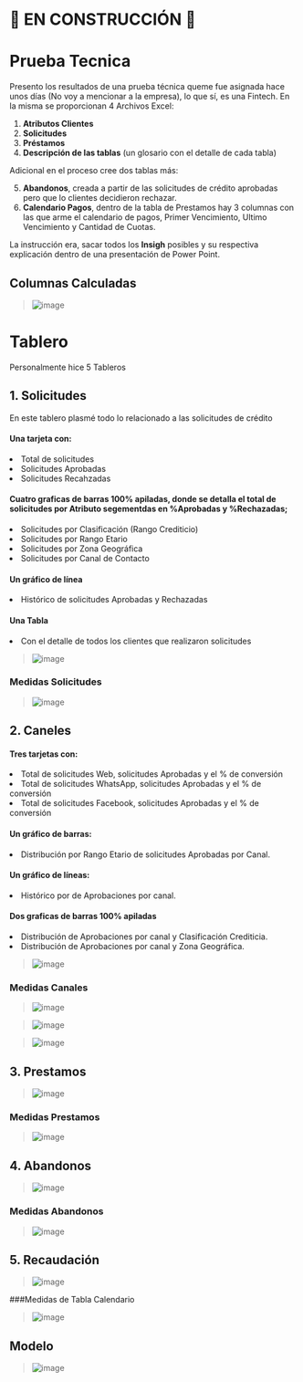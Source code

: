 # 🚧 EN CONSTRUCCIÓN 🚧

# **Prueba Tecnica**

Presento los resultados de una prueba técnica queme fue asignada hace unos días (No voy a mencionar a la empresa), lo que sí, es una Fintech.
En la misma se proporcionan 4 Archivos Excel:
1.	**Atributos Clientes**
2.	**Solicitudes**
3.	**Préstamos**
4.	**Descripción de las tablas** (un glosario con el detalle de cada tabla)

Adicional en el proceso cree dos tablas más:

5.	**Abandonos**, creada a partir de las solicitudes de crédito aprobadas pero que lo clientes decidieron rechazar.
6.	**Calendario Pagos**, dentro de la tabla de Prestamos hay 3 columnas con las que arme el calendario de pagos, Primer Vencimiento, Ultimo Vencimiento y Cantidad de Cuotas.

La instrucción era, sacar todos los **Insigh** posibles y su respectiva explicación dentro de una presentación de Power Point.

## Columnas Calculadas

>![image](https://user-images.githubusercontent.com/78714438/185283927-71508631-aa66-487f-a8fc-58c834aa17e0.png)


# Tablero


Personalmente hice 5 Tableros 

## 1.	Solicitudes

<p>En este tablero plasmé todo lo relacionado a las solicitudes de crédito</p>

#### Una tarjeta con:
<li>Total de solicitudes</li>
<li>Solicitudes Aprobadas</li>
<li>Solicitudes Recahzadas</li>

#### Cuatro graficas de barras 100% apiladas, donde se detalla el total de solicitudes por Atributo segementdas en %Aprobadas y %Rechazadas;

<li>Solicitudes por Clasificación (Rango Crediticio)</li>
<li>Solicitudes por Rango Etario</li>
<li>Solicitudes por Zona Geográfica</li>
<li>Solicitudes por Canal de Contacto</li>

#### Un gráfico de línea 

<li>Histórico de solicitudes Aprobadas y Rechazadas</li>

#### Una Tabla 

<li>Con el detalle de todos los clientes que realizaron solicitudes</li>

>![image](https://user-images.githubusercontent.com/78714438/184578928-32d3ccdb-9e21-4fc0-9328-a1f1ed997f3d.png)

### Medidas Solicitudes

>![image](https://user-images.githubusercontent.com/78714438/185272944-920dc91c-0945-46f2-906f-12a31244a073.png)

## 2.	Caneles

#### Tres tarjetas con:
<li>Total de solicitudes Web, solicitudes Aprobadas y el % de conversión</li>
<li>Total de solicitudes WhatsApp, solicitudes Aprobadas y el % de conversión</li>
<li>Total de solicitudes Facebook, solicitudes Aprobadas y el % de conversión</li>

#### Un gráfico de barras:

<li>Distribución por Rango Etario de solicitudes Aprobadas por Canal.</li>

#### Un gráfico de líneas:

<li>Histórico por de Aprobaciones por canal.</li>

#### Dos graficas de barras 100% apiladas

<li>Distribución de Aprobaciones por canal y Clasificación Crediticia.</li>
<li>Distribución de Aprobaciones por canal y Zona Geográfica.</li>

>![image](https://user-images.githubusercontent.com/78714438/184580071-3497f486-54ab-4ff1-b720-a452e1acaed6.png)

### Medidas Canales

> ![image](https://user-images.githubusercontent.com/78714438/185273789-208ccfa1-92db-49c8-86f0-8a9a7c8ea065.png)

> ![image](https://user-images.githubusercontent.com/78714438/185275574-5b351748-4f4b-4ce9-be8e-18fd463d7300.png)

> ![image](https://user-images.githubusercontent.com/78714438/185275809-687a795a-c309-4de7-a089-fab02fca57e3.png)

## 3.	Prestamos

>![image](https://user-images.githubusercontent.com/78714438/184578997-23b1cf3b-2630-449d-a035-a777e85831bb.png)

### Medidas Prestamos

>![image](https://user-images.githubusercontent.com/78714438/185276797-51304c38-dfcb-4025-9da2-f9177c9a51de.png)

## 4.	Abandonos

>![image](https://user-images.githubusercontent.com/78714438/184579925-954f7af6-2450-492b-9629-f683b0d537da.png)

### Medidas Abandonos

>![image](https://user-images.githubusercontent.com/78714438/185278416-e3ac2a22-dd9b-42af-9c47-6f94d33957d0.png)

## 5.	Recaudación

>![image](https://user-images.githubusercontent.com/78714438/184579032-3bf42464-96c6-421b-8113-b4fb16aab4f8.png)

###Medidas de Tabla Calendario

>![image](https://user-images.githubusercontent.com/78714438/185279477-89f4b95f-b672-44e6-bb29-48e5bd653c29.png)


## Modelo

>![image](https://user-images.githubusercontent.com/78714438/185266799-5dabc0e5-a4ee-4f64-9a8d-e1b10f9e23f1.png)

